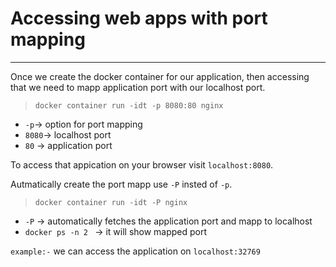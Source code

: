 # Accessing web apps with port mapping #
---
Once we create the docker container for our application, then accessing that we need to mapp application port with our localhost port.
> `docker container run -idt -p 8080:80 nginx`
* `-p`-> option for port mapping
* `8080`-> localhost port
* `80` -> application port

To access that appication on your browser visit `localhost:8080`.

Autmatically create the port mapp use `-P` insted of `-p`.
> `docker container run -idt -P nginx`
* `-P` -> automatically fetches the application port and mapp to localhost
* `docker ps -n 2 ` -> it will show mapped port

`example:-` we can access the application on `localhost:32769`
